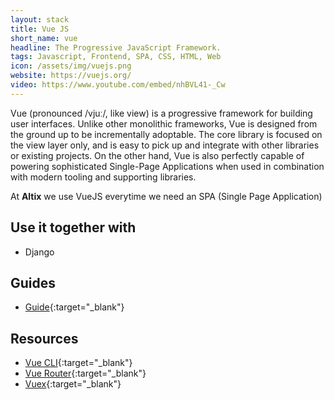 ```yaml
---
layout: stack
title: Vue JS
short_name: vue
headline: The Progressive JavaScript Framework.
tags: Javascript, Frontend, SPA, CSS, HTML, Web
icon: /assets/img/vuejs.png
website: https://vuejs.org/
video: https://www.youtube.com/embed/nhBVL41-_Cw
---
```


Vue (pronounced /vjuː/, like view) is a progressive framework for building user interfaces. Unlike other monolithic frameworks, Vue is designed from the ground up to be incrementally adoptable. The core library is focused on the view layer only, and is easy to pick up and integrate with other libraries or existing projects. On the other hand, Vue is also perfectly capable of powering sophisticated Single-Page Applications when used in combination with modern tooling and supporting libraries.

At **Altix** we use VueJS everytime we need an SPA (Single Page Application)

## Use it together with

- Django

## Guides

- [Guide](https://vuejs.org/v2/guide/){:target="_blank"}

## Resources

- [Vue CLI](https://cli.vuejs.org/){:target="_blank"}
- [Vue Router](https://router.vuejs.org/){:target="_blank"}
- [Vuex](https://vuex.vuejs.org/){:target="_blank"}
